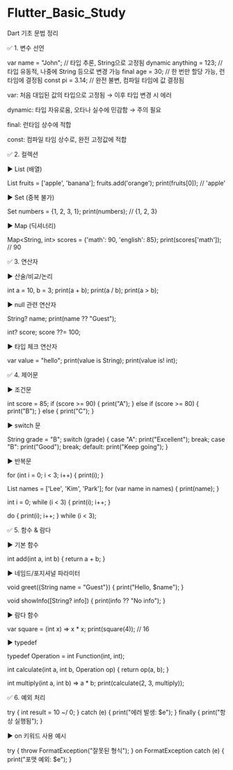# Flutter_Basic_Study
Dart 기초 문법 정리

✅ 1. 변수 선언

var name = "John"; // 타입 추론, String으로 고정됨
dynamic anything = 123; // 타입 유동적, 나중에 String 등으로 변경 가능
final age = 30; // 한 번만 할당 가능, 런타임에 결정됨
const pi = 3.14; // 완전 불변, 컴파일 타임에 값 결정됨

var: 처음 대입된 값의 타입으로 고정됨 → 이후 타입 변경 시 에러

dynamic: 타입 자유로움, 오타나 실수에 민감함 → 주의 필요

final: 런타임 상수에 적합

const: 컴파일 타임 상수로, 완전 고정값에 적합

✅ 2. 컬렉션

▶ List (배열)

List<String> fruits = ['apple', 'banana'];
fruits.add('orange');
print(fruits[0]); // 'apple'

▶ Set (중복 불가)

Set<int> numbers = {1, 2, 3, 1};
print(numbers); // {1, 2, 3}

▶ Map (딕셔너리)

Map<String, int> scores = {'math': 90, 'english': 85};
print(scores['math']); // 90

✅ 3. 연산자

▶ 산술/비교/논리

int a = 10, b = 3;
print(a + b);
print(a / b);
print(a > b);

▶ null 관련 연산자

String? name;
print(name ?? "Guest");

int? score;
score ??= 100;

▶ 타입 체크 연산자

var value = "hello";
print(value is String);
print(value is! int);

✅ 4. 제어문

▶ 조건문

int score = 85;
if (score >= 90) {
  print("A");
} else if (score >= 80) {
  print("B");
} else {
  print("C");
}

▶ switch 문

String grade = "B";
switch (grade) {
  case "A":
    print("Excellent");
    break;
  case "B":
    print("Good");
    break;
  default:
    print("Keep going");
}

▶ 반복문

for (int i = 0; i < 3; i++) {
  print(i);
}

List names = ['Lee', 'Kim', 'Park'];
for (var name in names) {
  print(name);
}

int i = 0;
while (i < 3) {
  print(i);
  i++;
}

do {
  print(i);
  i++;
} while (i < 3);

✅ 5. 함수 & 람다

▶ 기본 함수

int add(int a, int b) {
  return a + b;
}

▶ 네임드/포지셔널 파라미터

void greet({String name = "Guest"}) {
  print("Hello, $name");
}

void showInfo([String? info]) {
  print(info ?? "No info");
}

▶ 람다 함수

var square = (int x) => x * x;
print(square(4)); // 16

▶ typedef

typedef Operation = int Function(int, int);

int calculate(int a, int b, Operation op) {
  return op(a, b);
}

int multiply(int a, int b) => a * b;
print(calculate(2, 3, multiply));

✅ 6. 예외 처리

try {
  int result = 10 ~/ 0;
} catch (e) {
  print("에러 발생: $e");
} finally {
  print("항상 실행됨");
}

▶ on 키워드 사용 예시

try {
  throw FormatException("잘못된 형식");
} on FormatException catch (e) {
  print("포맷 예외: $e");
}
